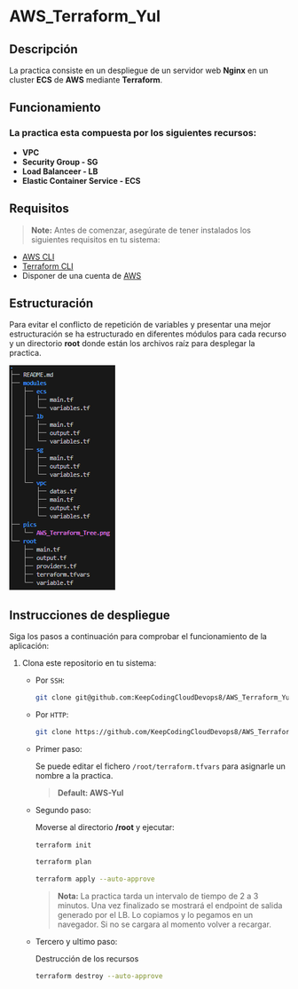 # AWS_Terraform_Yul

## Descripción

La practica consiste en un despliegue de un servidor web **Nginx** en un cluster **ECS** de **AWS** mediante **Terraform**.

## Funcionamiento

### La practica esta compuesta por los siguientes recursos:

- **VPC**
- **Security Group - SG**
- **Load Balanceer - LB**
- **Elastic Container Service - ECS**

## Requisitos

> **Note:** Antes de comenzar, asegúrate de tener instalados los siguientes requisitos en tu sistema:

- [AWS CLI](https://docs.aws.amazon.com/cli/latest/userguide/getting-started-install.html)
- [Terraform CLI](https://developer.hashicorp.com/terraform/tutorials/aws-get-started/install-cli)
- Disponer de una cuenta de [AWS](https://repost.aws/es/knowledge-center/create-and-activate-aws-account)


## Estructuración 

Para evitar el conflicto de repetición de variables y presentar una mejor estructuración se ha estructurado en diferentes módulos para cada recurso y un directorio **root** donde están los archivos raíz para desplegar la practica.


![Árbol de directorios]( ./pics/AWS_Terraform_Tree.png "Tree Files")

## Instrucciones de despliegue

Siga los pasos a continuación para comprobar el funcionamiento de la aplicación:

1. Clona este repositorio en tu sistema:
    - Por `SSH`:

       ```bash
       git clone git@github.com:KeepCodingCloudDevops8/AWS_Terraform_Yul.git

    - Por `HTTP`:

       ```bash
       git clone https://github.com/KeepCodingCloudDevops8/AWS_Terraform_Yul.git

    * Primer paso:


        Se puede editar el fichero `/root/terraform.tfvars` para asignarle un nombre a la practica.
        > **Default: AWS-Yul**


    * Segundo paso:


        Moverse al directorio **/root** y ejecutar:


        
        `terraform init`
        

        ```bash
        terraform plan
        ```

        ```bash
        terraform apply --auto-approve 
        ```
        > **Nota:** La practica tarda un intervalo de tiempo de 2 a 3 minutos. Una vez finalizado se mostrará el endpoint de salida generado por el LB. Lo copiamos y lo pegamos en un navegador. Si no se cargara al momento volver a recargar.


    * Tercero y ultimo paso:


        Destrucción de los recursos


        ```bash
        terraform destroy --auto-approve
        ```    